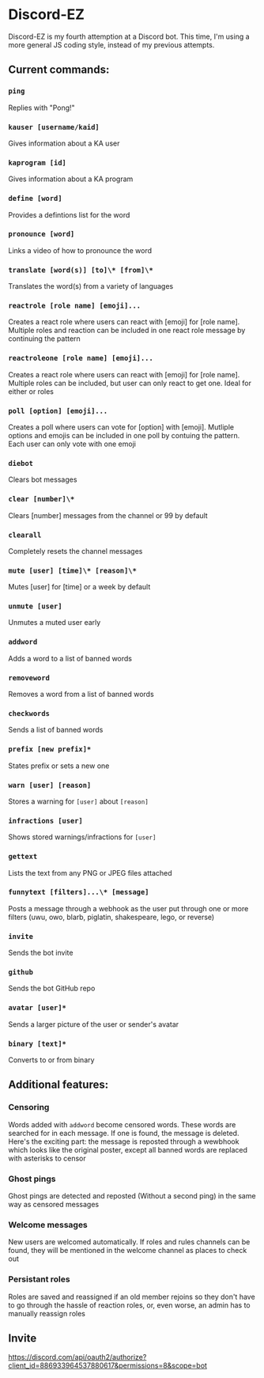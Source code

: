 # Discord-EZ

Discord-EZ is my fourth attemption at a Discord bot. This time, I'm using a more general JS coding style, instead of my previous attempts. 

## Current commands:

### `ping`

Replies with "Pong!"

### `kauser [username/kaid]`

Gives information about a KA user

### `kaprogram [id]`

Gives information about a KA program

### `define [word]`

Provides a defintions list for the word

### `pronounce [word]`

Links a video of how to pronounce the word

### `translate [word(s)] [to]\* [from]\*`

Translates the word(s) from a variety of languages

### `reactrole [role name] [emoji]...`

Creates a react role where users can react with [emoji] for [role name]. Multiple roles and reaction can be included in one react role message by continuing the pattern

### `reactroleone [role name] [emoji]...`

Creates a react role where users can react with [emoji] for [role name]. Multiple roles can be included, but user can only react to get one. Ideal for either or roles

### `poll [option] [emoji]...`

Creates a poll where users can vote for [option] with [emoji]. Mutliple options and emojis can be included in one poll by contuing the pattern. Each user can only vote with one emoji

### `diebot`

Clears bot messages

### `clear [number]\*`

Clears [number] messages from the channel or 99 by default

### `clearall`

Completely resets the channel messages

### `mute [user] [time]\* [reason]\*`

Mutes [user] for [time] or a week by default

### `unmute [user]`

Unmutes a muted user early

### `addword`

Adds a word to a list of banned words

### `removeword`

Removes a word from a list of banned words

### `checkwords`

Sends a list of banned words

### `prefix [new prefix]*`

States prefix or sets a new one

### `warn [user] [reason]`

Stores a warning for `[user]` about `[reason]`

### `infractions [user]`

Shows stored warnings/infractions for `[user]`

### `gettext`

Lists the text from any PNG or JPEG files attached

### `funnytext [filters]...\* [message]`

Posts a message through a webhook as the user put through one or more filters (uwu, owo, blarb, piglatin, shakespeare, lego, or reverse)

### `invite`

Sends the bot invite

### `github`

Sends the bot GitHub repo

### `avatar [user]*`

Sends a larger picture of the user or sender's avatar

### `binary [text]*`

Converts to or from binary

## Additional features:

### Censoring

Words added with `addword` become censored words. These words are searched for in each message. If one is found, the message is deleted. Here's the exciting part: the message is reposted through a wewbhook which looks like the original poster, except all banned words are replaced with asterisks to censor

### Ghost pings

Ghost pings are detected and reposted (Without a second ping) in the same way as censored messages

### Welcome messages

New users are welcomed automatically. If roles and rules channels can be found, they will be mentioned in the welcome channel as places to check out

### Persistant roles

Roles are saved and reassigned if an old member rejoins so they don't have to go through the hassle of reaction roles, or, even worse, an admin has to manually reassign roles

## Invite

https://discord.com/api/oauth2/authorize?client_id=886933964537880617&permissions=8&scope=bot